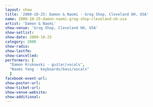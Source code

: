 ```yaml
---
layout: show
title: '2000-10-25: Damon & Naomi - Grog Shop, Cleveland OH, USA'
name: 2000-10-25-damon-naomi-grog-shop-cleveland-oh-usa
artist: 'Damon & Naomi'
show-venue: 'Grog Shop, Cleveland OH, USA'
show-setlist: 
show-date: 2000-10-25
category: 2000
show-radio: 
show-lastfm: 
show-cancelled: 
performers: [
  "Damon Krukowski - guitar/vocals",
  "Naomi Yang - keyboards/bass/vocals"
  ]
facebook-event-url: 
show-poster-url: 
show-ticket-url: 
show-venue-website: 
show-additional: 
---
```


